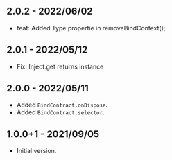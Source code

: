 ## 2.0.2 - 2022/06/02

- feat: Added Type propertie in removeBindContext();

## 2.0.1 - 2022/05/12

- Fix: Inject.get returns instance

## 2.0.0 - 2022/05/11

- Added `BindContract.onDispose`.
- Added `BindContract.selector`.

## 1.0.0+1 - 2021/09/05

- Initial version.
